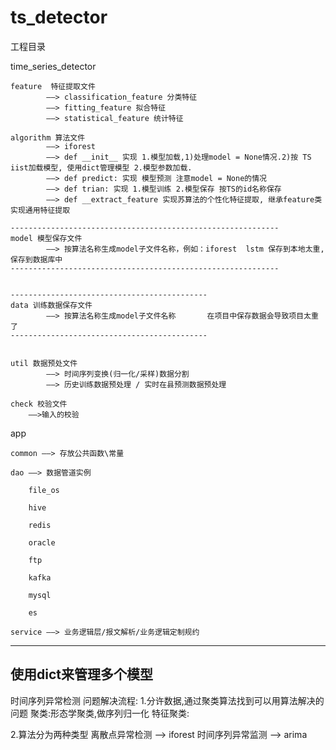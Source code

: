# ts_detector
工程目录

time_series_detector

    feature  特征提取文件
            ——> classification_feature 分类特征
            ——> fitting_feature 拟合特征
            ——> statistical_feature 统计特征
                            
    algorithm 算法文件
            ——> iforest
            ——> def __init__ 实现 1.模型加载,1)处理model = None情况.2)按 TS iist加载模型, 使用dict管理模型 2.模型参数加载.
            ——> def predict: 实现 模型预测 注意model = None的情况
            ——> def	trian: 实现 1.模型训练 2.模型保存 按TS的id名称保存 
            ——> def __extract_feature 实现苏算法的个性化特征提取, 继承feature类实现通用特征提取
                
    ------------------------------------------------------------
    model 模型保存文件
            ——> 按算法名称生成model子文件名称，例如：iforest  lstm 保存到本地太重,保存到数据库中
    ------------------------------------------------------------
    
    
    --------------------------------------------
    data 训练数据保存文件
            ——> 按算法名称生成model子文件名称       在项目中保存数据会导致项目太重了
    --------------------------------------------
 
    
    util 数据预处文件
            ——> 时间序列变换(归一化/采样)数据分割
            ——> 历史训练数据预处理 / 实时在县预测数据预处理
    
    check 校验文件
        ——>输入的校验

app

    common ——> 存放公共函数\常量
    
    dao ——> 数据管道实例
        
        file_os
        
        hive
        
        redis
        
        oracle
        
        ftp
    
        kafka
        
        mysql
        
        es
        
    service ——> 业务逻辑层/报文解析/业务逻辑定制规约
         
         
-----------------------
使用dict来管理多个模型
-----------------------

时间序列异常检测 问题解决流程:
1.分许数据,通过聚类算法找到可以用算法解决的问题
    聚类:形态学聚类,做序列归一化
    特征聚类:
    
    
    
2.算法分为两种类型
  离散点异常检测 ——> iforest
  时间序列异常监测 ——> arima

 